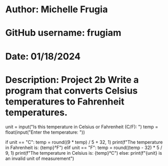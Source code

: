 # Author: Michelle Frugia
# GitHub username: frugiam
# Date: 01/18/2024
# Description: Project 2b Write a program that converts Celsius temperatures to Fahrenheit temperatures.
unit = input("Is this temperature in Celsius or Fahrenheit (C/F): ")
temp = float(input("Enter the temperature: "))

if unit == "C":
    temp = round((9 * temp) / 5 + 32, 1)
    print(f"The temperature in Fahrenheit is: {temp}°F")
elif unit == "F":
    temp = round((temp - 32) * 5 / 9, 1)
    print(f"The temperature in Celsius is: {temp}°C")
else:
    print(f"{unit} is an invalid unit of measurement")
